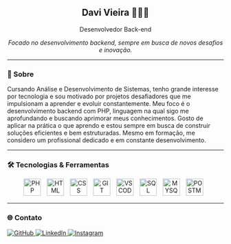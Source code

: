 <div align="center">
  <h2>Davi Vieira 👨🏻‍💻</h2>
  <p>Desenvolvedor Back-end</p>
  <p><i>Focado no desenvolvimento backend, sempre em busca de novos desafios e inovação.</i></p>
</div>

---

### 🚀 Sobre

Cursando Análise e Desenvolvimento de Sistemas, tenho grande interesse por tecnologia e sou motivado por projetos desafiadores que me impulsionam a aprender e evoluir constantemente. Meu foco é o desenvolvimento backend com PHP, linguagem na qual sigo me aprofundando e buscando aprimorar meus conhecimentos. Gosto de aplicar na prática o que aprendo e estou sempre em busca de construir soluções eficientes e bem estruturadas. Mesmo em formação, me considero um profissional dedicado e em constante desenvolvimento.

---

### 🛠️ Tecnologias & Ferramentas

<div align="center">
  
  <img
  alt="PHP"
  title="PHP"
  width="40px"
  style="padding-right: 10px;"
  src="https://cdn.jsdelivr.net/gh/devicons/devicon@latest/icons/php/php-original.svg"
  />
  <img
  alt="HTML"
  title="HTML"
  width="40px"
  style="padding-right: 10px;"
  img src="https://cdn.jsdelivr.net/gh/devicons/devicon@latest/icons/html5/html5-original.svg"
  />
  <img
  alt="CSS"
  title="CSS"
  width="40px"
  style="padding-right: 10px;"
  src="https://cdn.jsdelivr.net/gh/devicons/devicon@latest/icons/css3/css3-original.svg"
  />
  <img
  alt="GIT"
  tile="GIT"
  width="40px"
  style="padding-right: 10px;"
  src="https://cdn.jsdelivr.net/gh/devicons/devicon@latest/icons/git/git-original.svg" 
  />
  <img
  alt="VSCODE"
  title="VSCODE"
  width="40px"
  style="padding-right: 10px;"
  src="https://cdn.jsdelivr.net/gh/devicons/devicon@latest/icons/vscode/vscode-original.svg" 
  />
  <img 
  alt="SQL"
  title="SQL"
  width="40px"
  style="padding-right: 10px;"
  src="https://cdn.jsdelivr.net/gh/devicons/devicon@latest/icons/microsoftsqlserver/microsoftsqlserver-plain.svg" 
  />
  <img
  alt="MYSQL"
  title="MYSQL"
  width="40px"
  style="padding-right: 10px;"
  src="https://cdn.jsdelivr.net/gh/devicons/devicon@latest/icons/mysql/mysql-original.svg"
  />
  <img
  alt="POSTMAN"
  title="POSTMAN"
  width="40px"
  style="padding-right: 10px;"
  src="https://cdn.jsdelivr.net/gh/devicons/devicon@latest/icons/postman/postman-original.svg"
  />
         
</div>

---

### 🌐 Contato

<div>
  <a href="https://github.com/davivieirasz" target="_blank">
    <img src="https://img.shields.io/badge/GitHub-%2312100E.svg?style=for-the-badge&logo=github&logoColor=white" alt="GitHub"/>
  </a>
  <a href="https://www.linkedin.com/in/davivieiraa/" target="_blank">
    <img src="https://img.shields.io/badge/LinkedIn-%230077B5.svg?style=for-the-badge&logo=linkedin&logoColor=white" alt="LinkedIn"/>
  </a>
  <a href="https://www.instagram.com/_davivieiraa/" target="_blank">
    <img src="https://img.shields.io/badge/-Instagram-%23E4405F?style=for-the-badge&logo=instagram&logoColor=white" alt="Instagram"/>
  </a>
</div>

